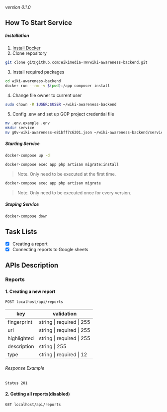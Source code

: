 *version 0.1.0*
## How To Start Service
##### Installation
1. [Install Docker](https://docs.docker.com/install/)
2. Clone repository
```bash
git clone git@github.com:Wikimedia-TW/wiki-awareness-backend.git
```
3. Install required packages
```bash
cd wiki-awareness-backend
docker run --rm -v $(pwd):/app composer install
```
4. Change file owner to current user
```bash
sudo chown -R $USER:$USER ~/wiki-awareness-backend
```
5. Config .env and set up GCP project credential file
```bash
mv .env.example .env
mkdir service
mv g0v-wiki-awareness-e81bff7c6201.json ~/wiki-awareness-backend/service/.
```
##### Starting Service
```bash
docker-compose up -d
```
```bash
docker-compose exec app php artisan migrate:install
```
> Note. Only need to be executed at the first time.
```bash
docker-compose exec app php artisan migrate
```
> Note. Only need to be executed once for every version.

##### Stoping Service
```bash
docker-compose down
```

## Task Lists
- [x] Creating a report
- [x] Connecting reports to Google sheets

## APIs Description
### Reports

#### 1. Creating a new report
```
POST localhost/api/reports
```
| key | validation |
| --- | --- |
| fingerprint | string \| required \| 255 |
| url | string \| required \| 255 |
| highlighted | string \| required \| 255 |
| description | string \| 255 |
| type | string \| required \| 12 |
###### Response Example
```
Status 201
```
#### 2. Getting all reports(disabled)

```
GET localhost/api/reports
```
